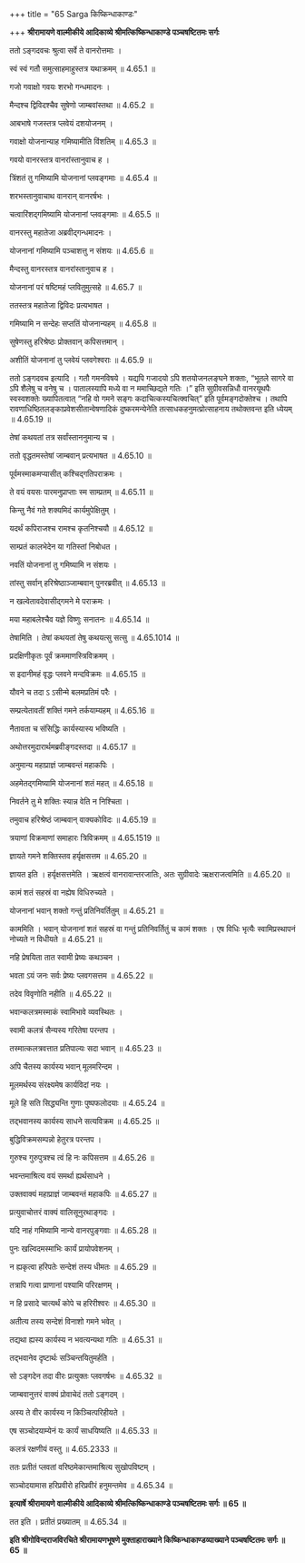 +++
title = "65 Sarga किष्किन्धाकाण्डः"

+++
**श्रीरामायणे वाल्मीकीये आदिकाव्ये श्रीमत्किष्किन्धाकाण्डे पञ्चषष्टितमः सर्गः**

ततो ऽङ्गदवचः श्रुत्वा सर्वे ते वानरोत्तमाः ।

स्वं स्वं गतौ समुत्साहमाहुस्तत्र यथाक्रमम् ॥ 4.65.1 ॥

गजो गवाक्षो गवयः शरभो गन्धमादनः ।

मैन्दश्च द्विविदश्चैव सुषेणो जाम्बवांस्तथा ॥ 4.65.2 ॥

आबभाषे गजस्तत्र प्लवेयं दशयोजनम् ।

गवाक्षो योजनान्याह गमिष्यामीति विंशतिम् ॥ 4.65.3 ॥

गवयो वानरस्तत्र वानरांस्तानुवाच ह ।

त्रिंशतं तु गमिष्यामि योजनानां प्लवङ्गमाः ॥ 4.65.4 ॥

शरभस्तानुवाचाथ वानरान् वानरर्षभः ।

चत्वारिंशद्गमिष्यामि योजनानां प्लवङ्गमाः ॥ 4.65.5 ॥

वानरस्तु महातेजा अब्रवीद्गन्धमादनः ।

योजनानां गमिष्यामि पञ्चाशत्तु न संशयः ॥ 4.65.6 ॥

मैन्दस्तु वानरस्तत्र वानरांस्तानुवाच ह ।

योजनानां परं षष्टिमहं प्लवितुमुत्सहे ॥ 4.65.7 ॥

ततस्तत्र महातेजा द्विविदः प्रत्यभाषत ।

गमिष्यामि न सन्देहः सप्ततिं योजनान्यहम् ॥ 4.65.8 ॥

सुषेणस्तु हरिश्रेष्ठः प्रोक्तवान् कपिसत्तमान् ।

अशीतिं योजनानां तु प्लवेयं प्लवगेश्वराः ॥ 4.65.9 ॥

ततो ऽङ्गदवच इत्यादि । गतौ गमनविषये । यद्यपि गजादयो ऽपि शतयोजनलङ्घने शक्ताः, “भूतले सागरे वा ऽपि शैलेषु च वनेषु च । पातालस्यापि मध्ये वा न ममाच्छिद्यते गतिः ।” इति सुग्रीवसन्निधौ वानरयूथपैः स्वस्वशक्तेः ख्यापितत्वात् “नहि वो गमने सङ्गः कदाचित्कस्यचित्क्वचित्” इति पूर्वमङ्गदोक्तेश्च । तथापि रावणाधिष्ठितलङ्काप्रवेशसीतान्वेषणादिकं दुष्करमन्येनेति तत्साधकहनुमत्प्रोत्साहनाय तथोक्तवन्त इति ध्येयम् ॥ 4.65.19 ॥

तेषां कथयतां तत्र सर्वांस्ताननुमान्य च ।

ततो वृद्धतमस्तेषां जाम्बवान् प्रत्यभाषत ॥ 4.65.10 ॥

पूर्वमस्माकमप्यासीत् कश्चिद्गतिपराक्रमः ।

ते वयं वयसः पारमनुप्राप्ताः स्म साम्प्रतम् ॥ 4.65.11 ॥

किन्तु नैवं गते शक्यमिदं कार्यमुपेक्षितुम् ।

यदर्थं कपिराजश्च रामश्च कृतनिश्चयौ ॥ 4.65.12 ॥

साम्प्रतं कालभेदेन या गतिस्तां निबोधत ।

नवतिं योजनानां तु गमिष्यामि न संशयः ।

तांस्तु सर्वान् हरिश्रेष्ठाञ्जाम्बवान् पुनरब्रवीत् ॥ 4.65.13 ॥

न खल्वेतावदेवासीद्गमने मे पराक्रमः ।

मया महाबलेश्चैव यज्ञे विष्णुः सनातनः ॥ 4.65.14 ॥

तेषामिति । तेषां कथयतां तेषु कथयत्सु सत्सु ॥ 4.65.1014 ॥

प्रदक्षिणीकृतः पूर्वं क्रममाणस्त्रिविक्रमम् ।

स इदानीमहं वृद्धः प्लवने मन्दविक्रमः ॥ 4.65.15 ॥

यौवने च तदा ऽ ऽसीन्मे बलमप्रतिमं परैः ।

सम्प्रत्येतावतीं शक्तिं गमने तर्कयाम्यहम् ॥ 4.65.16 ॥

नैतावता च संसिद्धिः कार्यस्यास्य भविष्यति ।

अथोत्तरमुदारार्थमब्रवीङ्गदस्तदा ॥ 4.65.17 ॥

अनुमान्य महाप्राज्ञं जाम्बवन्तं महाकपिः ।

अहमेतद्गमिष्यामि योजनानां शतं महत् ॥ 4.65.18 ॥

निवर्तने तु मे शक्तिः स्यान्न वेति न निश्चिता ।

तमुवाच हरिश्रेष्ठं जाम्बवान् वाक्यकोविदः ॥ 4.65.19 ॥

त्रयाणां विक्रमाणां समाहारः त्रिविक्रमम् ॥ 4.65.1519 ॥

ज्ञायते गमने शक्तिस्तव हर्यृक्षसत्तम ॥ 4.65.20 ॥

ज्ञायत इति । हर्यृक्षसत्तमेति । ऋक्षत्वं वानरावान्तरजातिः, अतः सुग्रीवादेः ऋक्षराजत्वमिति ॥ 4.65.20 ॥

कामं शतं सहस्रं वा नह्येष विधिरुच्यते ।

योजनानां भवान् शक्तो गन्तुं प्रतिनिवर्तितुम् ॥ 4.65.21 ॥

काममिति । भवान् योजनानां शतं सहस्रं वा गन्तुं प्रतिनिवर्तितुं च कामं शक्तः । एष विधिः भृत्यैः स्वामिप्रस्थापनं नोच्यते न विधीयते ॥ 4.65.21 ॥

नहि प्रेषयिता तात स्वामी प्रेष्यः कथञ्चन ।

भवता ऽयं जनः सर्वः प्रेष्यः प्लवगसत्तम ॥ 4.65.22 ॥

तदेव विवृणोति नहीति ॥ 4.65.22 ॥

भवान्कलत्रमस्माकं स्वामिभावे व्यवस्थितः ।

स्वामी कलत्रं सैन्यस्य गरितेषा परन्तप ।

तस्मात्कलत्रवत्तात प्रतिपाल्यः सदा भवान् ॥ 4.65.23 ॥

अपि चैतस्य कार्यस्य भवान् मूलमरिन्दम ।

मूलमर्थस्य संरक्ष्यमेष कार्यविदां नयः ।

मूले हि सति सिद्ध्यन्ति गुणाः पुष्पफलोदयाः ॥ 4.65.24 ॥

तद्भवानस्य कार्यस्य साधने सत्यविक्रम ॥ 4.65.25 ॥

बुद्धिविक्रमसम्पन्नो हेतुरत्र परन्तप ।

गुरुश्च गुरुपुत्रश्च त्वं हि नः कपिसत्तम ॥ 4.65.26 ॥

भवन्तमाश्रित्य वयं समर्था ह्यर्थसाधने ।

उक्तवाक्यं महाप्राज्ञं जाम्बवन्तं महाकपिः ॥ 4.65.27 ॥

प्रत्युवाचोत्तरं वाक्यं वालिसूनुरथाङ्गदः ।

यदि नाहं गमिष्यामि नान्ये वानरपुङ्गवाः ॥ 4.65.28 ॥

पुनः खल्विदमस्माभिः कार्यं प्रायोपवेशनम् ।

न ह्यकृत्वा हरिपतेः सन्देशं तस्य धीमतः ॥ 4.65.29 ॥

तत्रापि गत्वा प्राणानां पश्यामि परिरक्षणम् ।

न हि प्रसादे चात्यर्थं कोपे च हरिरीश्वरः ॥ 4.65.30 ॥

अतीत्य तस्य सन्देशं विनाशो गमने भवेत् ।

तद्यथा ह्यस्य कार्यस्य न भवत्यन्यथा गतिः ॥ 4.65.31 ॥

तद्भवानेव दृष्टार्थः सञ्चिन्तयितुमर्हति ।

सो ऽङ्गदेन तदा वीरः प्रत्युक्तः प्लवगर्षभः ॥ 4.65.32 ॥

जाम्बवानुत्तरं वाक्यं प्रोवाचेदं ततो ऽङ्गदम् ।

अस्य ते वीर कार्यस्य न किञ्चित्परिहीयते ।

एष सञ्चोदयाम्येनं यः कार्यं साधयिष्यति ॥ 4.65.33 ॥

कलत्रं रक्षणीयं वस्तु ॥ 4.65.2333 ॥

ततः प्रतीतं प्लवतां वरिष्ठमेकान्तमाश्रित्य सुखोपविष्टम् ।

सञ्चोदयामास हरिप्रवीरो हरिप्रवीरं हनुमन्तमेव ॥ 4.65.34 ॥

**इत्यार्षे श्रीरामायणे वाल्मीकीये आदिकाव्ये श्रीमत्किष्किन्धाकाण्डे पञ्चषष्टितमः सर्गः ॥ 65 ॥**

तत इति । प्रतीतं प्रख्यातम् ॥ 4.65.34 ॥

**इति श्रीगोविन्दराजविरचिते श्रीरामायणभूषणे मुक्ताहाराख्याने किष्किन्धाकाण्डव्याख्याने पञ्चषष्टितमः सर्गः ॥ 65 ॥**
